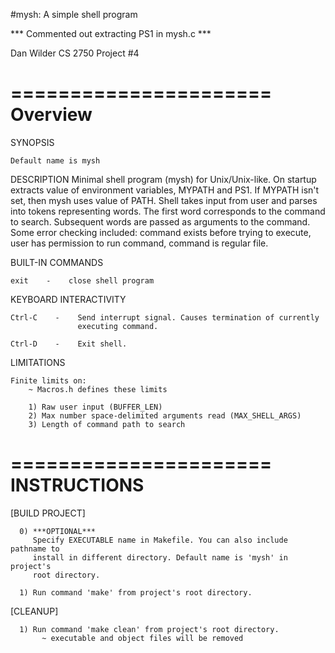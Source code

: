 #mysh: A simple shell program

*** Commented out extracting PS1 in mysh.c ***

Dan Wilder
CS 2750
Project #4

======================
Overview
======================

SYNOPSIS
    <EXECUTABLE>
    
    Default name is mysh
 

DESCRIPTION
    Minimal shell program (mysh) for Unix/Unix-like. On startup extracts
    value of environment variables, MYPATH and PS1. If MYPATH isn't
    set, then mysh uses value of PATH. Shell takes input from user
    and parses into tokens representing words. The first word corresponds to 
    the command to search. Subsequent words are passed as arguments to the 
    command. Some error checking included: command exists before trying to 
    execute, user has permission to run command, command is regular file.


BUILT-IN COMMANDS
    
    exit    -    close shell program
 

KEYBOARD INTERACTIVITY

    Ctrl-C    -    Send interrupt signal. Causes termination of currently
                   executing command.

    Ctrl-D    -    Exit shell.


LIMITATIONS

    Finite limits on:
        ~ Macros.h defines these limits

        1) Raw user input (BUFFER_LEN)
        2) Max number space-delimited arguments read (MAX_SHELL_ARGS)
        3) Length of command path to search


======================
INSTRUCTIONS
======================

  [BUILD PROJECT] 

      0) ***OPTIONAL*** 
         Specify EXECUTABLE name in Makefile. You can also include pathname to
         install in different directory. Default name is 'mysh' in project's 
         root directory. 

      1) Run command 'make' from project's root directory.
               
  [CLEANUP] 
 
      1) Run command 'make clean' from project's root directory.
           ~ executable and object files will be removed  
